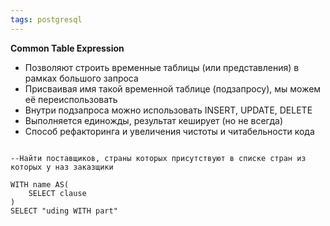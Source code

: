 ```yaml
---
tags: postgresql
---
```


**Common Table Expression**
- Позволяют строить временные таблицы (или представления) в рамках большого запроса
- Присваивая имя такой временной таблице (подзапросу), мы можем её переиспользовать
- Внутри подзапроса можно использовать INSERT, UPDATE, DELETE
- Выполняется единожды, результат кеширует (но не всегда)
- Способ рефакторинга и увеличения чистоты и читабельности кода

```postgresql

--Найти поставщиков, страны которых присутствуют в списке стран из которых у наз заказщики

WITH name AS(
	SELECT clause
)
SELECT "uding WITH part"
```

```postgresql

```